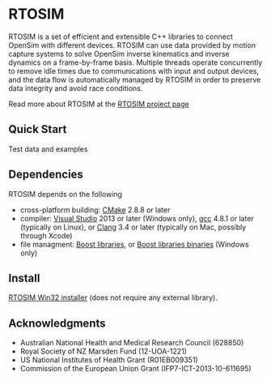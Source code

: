 RTOSIM
======

RTOSIM is a set of efficient and extensible C++ libraries to connect OpenSim with different devices. RTOSIM can use data provided by motion capture systems to solve OpenSim inverse kinematics and inverse dynamics on a frame-by-frame basis. Multiple threads operate concurrently to remove idle times due to communications with input and output devices, and the data flow is automatically managed by RTOSIM in order to preserve data integrity and avoid race conditions.

Read more about RTOSIM at the [RTOSIM project page](https://simtk.org/home/rtosim)

Quick Start
-----------
Test data and examples

Dependencies
------------
RTOSIM depends on the following 
* cross-platform building: [CMake](http://www.cmake.org/) 2.8.8 or later
* compiler: [Visual Studio](http://www.visualstudio.com) 2013 or later (Windows only), [gcc](http://gcc.gnu.org/) 4.8.1 or later (typically on Linux), or [Clang](http://clang.llvm.org/) 3.4 or later (typically on Mac, possibly through Xcode)
* file managment: [Boost libraries](http://www.boost.org/), or [Boost libraries binaries](http://sourceforge.net/projects/boost/files/boost-binaries) (Windows only)


Install
-------
[RTOSIM Win32 installer](https://simtk.org/frs/download.php?file_id=4494) (does not require any external library).

Acknowledgments
---------------
* Australian National Health and Medical Research Council (628850)
* Royal Society of NZ Marsden Fund (12-UOA-1221)
* US National Institutes of Health Grant (R01EB009351)
* Commission of the European Union Grant (IFP7-ICT-2013-10-611695)
